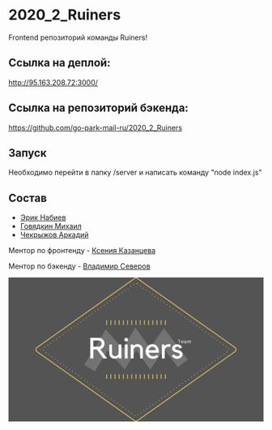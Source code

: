 # 2020_2_Ruiners
Frontend репозиторий команды Ruiners!

## Cсылка на деплой:
http://95.163.208.72:3000/

## Cсылка на репозиторий бэкенда:
https://github.com/go-park-mail-ru/2020_2_Ruiners

## Запуск 
Необходимо перейти в папку /server и написать команду "node index.js"

## Состав

- [Эрик Набиев](https://github.com/ErikDoter)
- [Говядкин Михаил](https://github.com/govyadkin)
- [Чекрыжов Аркадий](https://github.com/Arkadiyche)

Ментор по фронтенду - [Ксения Казанцева
](https://github.com/dreamofdark)

Ментор по бэкенду - [Владимир Северов](https://github.com/hackallcode)

![kinopoisk/public/static/images/Ruiners.png](kinopoisk/public/static/images/Ruiners.png)